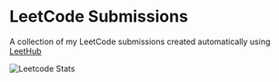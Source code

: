 # LeetCode Submissions
A collection of my LeetCode submissions created automatically using [LeetHub](https://github.com/QasimWani/LeetHub)

![Leetcode Stats](https://leetcard.jacoblin.cool/willyfh)
